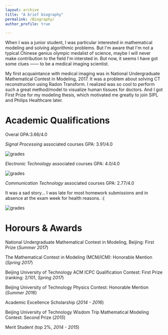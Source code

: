 ```yaml
---
layout: archive
title: "A brief biography"
permalink: /Biography/
author_profile: true

---
```

When I was a junior student, I was particular interested in mathematical modeling and solving algorithmic problems. But I'm aware that I'm not a typical Chinese genius olympic medalist of science, maybe I will never make contribution to the field I'm intersted in. But now, it seems I have got some clues —— to be a medical imaging scientist. 

My first acquaintance with medical imaging was in National Undergraduate Mathematical Contest in Modeling, 2017. It was a problem about solving CT reconstruction using Radon Transform. I realized was so cool to perform such a great method/model to visualize human tissues for doctors. And I got First Prize for my modeling thesis, which motivated me greatly to join SIPL and Philips Healthcare later.  

Academic Qualifications
======
Overal GPA:3.66/4.0

*Signal Processing* associated courses GPA: 3.91/4.0

![grades](https://dukang4655.github.io/images/d11.png)


*Electronic Technology* associated courses GPA: 4.0/4.0

![grades](https://dukang4655.github.io/images/d22.png)

*Communication Technology* associated courses GPA: 2.77/4.0

It was a sad story... I was late for most homework submissions and in absence at the exam week for health reasons. :(

![grades](https://dukang4655.github.io/images/d33.png)


Horours & Awards
======
National Undergraduate Mathematical Contest in Modeling, Beijing: First Prize (*Summer 2017*)

The Mathematical Contest in Modeling (MCM/ICM): Honorable Mention (*Spring 2017*)

Beijing University of Technology ACM ICPC Qualification Contest: First Prize (ranking: 2/101, *Spring 2017*)

Beijing University of Technology Physics Contest: Honorable Mention (*Summer 2016*)

Academic Excellence Scholarship (*2014 - 2016*)

Beijing University of Technology Wisdom Trip Mathematical Modeling Contest: Second Prize (*2015*)

Merit Student (top 2%, *2014 - 2015*)
